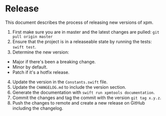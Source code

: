 # Release

This document describes the process of releasing new versions of xpm.

1.  First make sure you are in master and the latest changes are pulled: `git pull origin master`
2.  Ensure that the project is in a releaseable state by running the tests: `swift test`.
3.  Determine the new version:

- Major if there's been a breaking change.
- Minor by default.
- Patch if it's a hotfix release.

4.  Update the version in the `Constants.swift` file.
5.  Update the `CHANGELOG.md` to include the version section.
6.  Generate the documentation with `swift run xpmtools documentation`.
7.  Commit the changes and tag the commit with the version `git tag x.y.z`.
8.  Push the changes to remote and create a new release on GitHub including the changelog.
